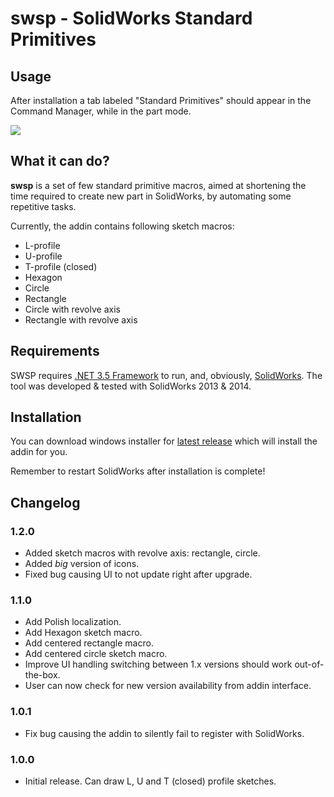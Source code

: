 # swsp - SolidWorks Standard Primitives

## Usage

After installation a tab labeled "Standard Primitives"
should appear in the Command Manager, while in the part mode.

![](http://traal.eu/swsp/swsp.JPG)

## What it can do?

**swsp** is a set of few standard primitive macros, aimed at shortening the time required to
create new part in SolidWorks, by automating some repetitive tasks.

Currently, the addin contains following sketch macros:

* L-profile
* U-profile
* T-profile (closed)
* Hexagon
* Circle
* Rectangle
* Circle with revolve axis
* Rectangle with revolve axis

## Requirements

SWSP requires [.NET 3.5 Framework](http://www.microsoft.com/en-us/download/details.aspx?id=22)
to run, and, obviously, [SolidWorks](http://www.solidworks.com/).
The tool was developed & tested with SolidWorks 2013 & 2014.

## Installation

You can download windows installer for [latest release](https://github.com/spitfire05/swsp/releases/latest)
which will install the addin for you.

Remember to restart SolidWorks after installation is complete!

## Changelog

### 1.2.0

* Added sketch macros with revolve axis: rectangle, circle.
* Added *big* version of icons.
* Fixed bug causing UI to not update right after upgrade.

### 1.1.0

* Add Polish localization.
* Add Hexagon sketch macro.
* Add centered rectangle macro.
* Add centered circle sketch macro.
* Improve UI handling switching between 1.x versions should work out-of-the-box.
* User can now check for new version availability from addin interface.

### 1.0.1

* Fix bug causing the addin to silently fail to register with SolidWorks.

### 1.0.0

* Initial release. Can draw L, U and T (closed) profile sketches.
